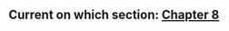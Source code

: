 ## Current on which section:  [Chapter 8](https://nextjs.org/learn/dashboard-app/static-and-dynamic-rendering)
